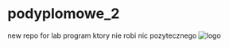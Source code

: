 # podyplomowe_2
new repo for lab
program ktory nie robi nic pozytecznego
![logo](https://timesofindia.indiatimes.com/thumb/msid-67586673,width-800,height-600,resizemode-4/67586673.jpg)